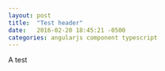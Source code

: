 ```yaml
---
layout: post
title:  "Test header"
date:   2016-02-20 18:45:21 -0500
categories: angularjs component typescript
---
```

A test
